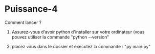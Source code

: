 # Puissance-4

Comment lancer ? 

1. Assurez-vous d'avoir python d'installer sur votre ordinateur (vous pouvez utiliser la commande "python --version"

2. placez vous dans le dossier et executez la commande : "py main.py"
